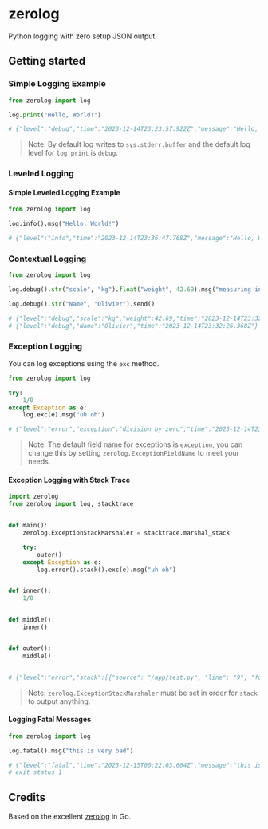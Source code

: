 # zerolog
Python logging with zero setup JSON output.

## Getting started

### Simple Logging Example

```python
from zerolog import log

log.print("Hello, World!")

# {"level":"debug","time":"2023-12-14T23:23:57.922Z","message":"Hello, World!"}
```
> Note: By default log writes to `sys.stderr.buffer` and the default log level for `log.print` is `debug`.

### Leveled Logging
#### Simple Leveled Logging Example

```python
from zerolog import log

log.info().msg("Hello, World!")

# {"level":"info","time":"2023-12-14T23:36:47.768Z","message":"Hello, World!"}
```

### Contextual Logging

```python
from zerolog import log

log.debug().str("scale", "kg").float("weight", 42.69).msg("measuring in kilogram")

log.debug().str("Name", "Olivier").send()

# {"level":"debug","scale":"kg","weight":42.69,"time":"2023-12-14T23:32:26.368Z","message":"measuring in kilogram"}
# {"level":"debug","Name":"Olivier","time":"2023-12-14T23:32:26.368Z"}
```

### Exception Logging
You can log exceptions using the `exc` method.

```python
from zerolog import log

try:
    1/0
except Exception as e:
    log.exc(e).msg("uh oh")

# {"level":"error","exception":"division by zero","time":"2023-12-14T23:59:04.061Z","message":"uh oh"}
```
> Note: The default field name for exceptions is `exception`, you can change this by setting
> `zerolog.ExceptionFieldName` to meet your needs.

#### Exception Logging with Stack Trace

```python
import zerolog
from zerolog import log, stacktrace


def main():
    zerolog.ExceptionStackMarshaler = stacktrace.marshal_stack

    try:
        outer()
    except Exception as e:
        log.error().stack().exc(e).msg("uh oh")


def inner():
    1/0


def middle():
    inner()


def outer():
    middle()


# {"level":"error","stack":[{"source": "/app/test.py", "line": "9", "func": "main"}, {"source": "/app/test.py", "line": "23", "func": "outer"}, {"source": "/app/test.py", "line": "19", "func": "middle"}, {"source": "/app/test.py", "line": "15", "func": "inner"}],"exception":"division by zero","time":"2023-12-15T00:28:04.255Z","message":"uh oh"}
```
> Note: `zerolog.ExceptionStackMarshaler` must be set in order for `stack` to output anything.

#### Logging Fatal Messages
```python
from zerolog import log

log.fatal().msg("this is very bad")

# {"level":"fatal","time":"2023-12-15T00:22:03.664Z","message":"this is very bad"}
# exit status 1
```
## Credits
Based on the excellent [zerolog](https://github.com/rs/zerolog) in Go.
